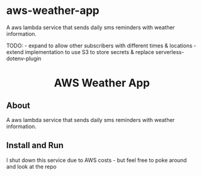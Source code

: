 # aws-weather-app
A aws lambda service that sends daily sms reminders with weather information.

TODO:
    - expand to allow other subscribers with different times & locations
    - extend implementation to use S3 to store secrets & replace serverless-dotenv-plugin


<h1 align="center">AWS Weather App</h1>

## About

A aws lambda service that sends daily sms reminders with weather information.

## Install and Run

I shut down this service due to AWS costs - but feel free to poke around and look at the repo



